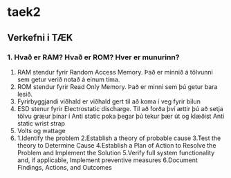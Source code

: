 # taek2
## Verkefni i TÆK
### 1. Hvað er RAM? Hvað er ROM? Hver er munurinn?
1. RAM stendur fyrir Random Access Memory. Það er minnið á tölvunni sem getur verið notað á einum tíma.
2. ROM stendur fyrir Read Only Memory. Það er minni sem þú getur bara lesið.
3. Fyrirbyggjandi viðhald er viðhald gert til að koma í veg fyrir bilun
4. ESD stenur fyrir Electrostatic discharge. Til að forða því ættir þú að setja tölvu græur þínar í Anti static poka þegar þú tekur þær út og klæðist Anti static wrist strap
5. Volts og wattage
6. 	1.Identify the problem
	2.Establish a theory of probable cause
	3.Test the theory to Determine Cause
	4.Establish a Plan of Action to Resolve the Problem and Implement the Solution
	5.Verify full system functionality and, if applicable, Implement preventive measures
	6.Document Findings, Actions, and Outcomes
